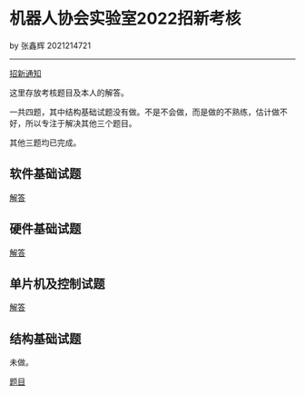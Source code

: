 # 机器人协会实验室2022招新考核

by 张鑫辉 2021214721

---

[招新通知](./Announcement_Of_Robotics_Association_Laboratories_2022-2023.pdf)

这里存放考核题目及本人的解答。

一共四题，其中结构基础试题没有做。不是不会做，而是做的不熟练，估计做不好，所以专注于解决其他三个题目。

其他三题均已完成。

## 软件基础试题

[解答](./Programming/Readme.md)

## 硬件基础试题

[解答](./SCM/Readme.md)

## 单片机及控制试题

[解答](./Programming/Readme.md)

## 结构基础试题

未做。

[题目](./StructureModeling/StructureModelingQuestion.pdf)

